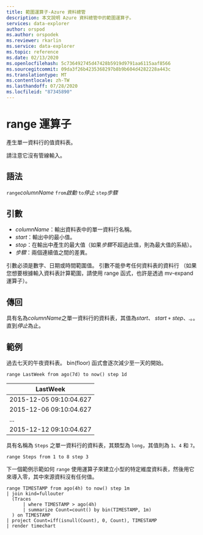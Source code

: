 ```yaml
---
title: 範圍運算子-Azure 資料總管
description: 本文說明 Azure 資料總管中的範圍運算子。
services: data-explorer
author: orspod
ms.author: orspodek
ms.reviewer: rkarlin
ms.service: data-explorer
ms.topic: reference
ms.date: 02/13/2020
ms.openlocfilehash: 5c736492745d47428b5919d9791aa6115aaf8566
ms.sourcegitcommit: 09da3f26b4235368297b8b9b604d4282228a443c
ms.translationtype: MT
ms.contentlocale: zh-TW
ms.lasthandoff: 07/28/2020
ms.locfileid: "87345890"
---
```

# <a name="range-operator"></a>range 運算子

產生單一資料行的值資料表。

請注意它沒有管線輸入。 

## <a name="syntax"></a>語法

`range`*columnName* `from`*啟動* `to`*停止* `step`*步驟*

## <a name="arguments"></a>引數

* *columnName*：輸出資料表中的單一資料行名稱。
* *start*：輸出中的最小值。
* *stop*：在輸出中產生的最大值（如果*步驟*不超過此值，則為最大值的系結）。
* *步驟*：兩個連續值之間的差異。 

引數必須是數字、日期或時間範圍值。 引數不能參考任何資料表的資料行  （如果您想要根據輸入資料表計算範圍，請使用 range 函式，也許是透過 mv-expand 運算子）。 

## <a name="returns"></a>傳回

具有名為*columnName*之單一資料行的資料表，其值為*start*、 *start* `+` *step*、.。。直到*停止*為止。

## <a name="example"></a>範例  

過去七天的午夜資料表。 bin(floor) 函式會逐次減少至一天的開始。

<!-- csl: https://help.kusto.windows.net/Samples -->
```kusto
range LastWeek from ago(7d) to now() step 1d
```

|LastWeek|
|---|
|2015-12-05 09:10:04.627|
|2015-12-06 09:10:04.627|
|...|
|2015-12-12 09:10:04.627|


具有名稱為 `Steps` 之單一資料行的資料表，其類型為 `long`，其值則為 `1`、`4` 和 `7`。

<!-- csl: https://help.kusto.windows.net/Samples -->
```kusto
range Steps from 1 to 8 step 3
```

下一個範例示範如何 `range` 使用運算子來建立小型的特定維度資料表，然後用它來導入零，其中來源資料沒有任何值。

```kusto
range TIMESTAMP from ago(4h) to now() step 1m
| join kind=fullouter
  (Traces
      | where TIMESTAMP > ago(4h)
      | summarize Count=count() by bin(TIMESTAMP, 1m)
  ) on TIMESTAMP
| project Count=iff(isnull(Count), 0, Count), TIMESTAMP
| render timechart  
```
